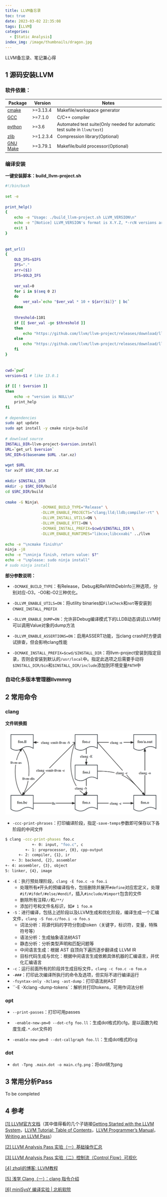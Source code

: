 ```yaml
---
title: LLVM备忘录
toc: true
date: 2023-03-02 22:35:08
tags: [LLVM]
categories:
  - [Static Analysis]
index_img: /image/thumbnails/dragon.jpg
---
```


LLVM备忘录、笔记兼心得

<!--more-->

## 1 源码安装LLVM

### 软件依赖：

| Package                                           | Version   | Notes                                                        |
| ------------------------------------------------- | --------- | ------------------------------------------------------------ |
| [cmake](http://cmake.org/)                        | >=3.13.4  | Makefile/workspace generator                                 |
| [GCC](http://gcc.gnu.org/)                        | >=7.1.0   | C/C++ compiler                                               |
| [python](http://www.python.org/)                  | >=3.6     | Automated test suite(Only needed for automatic test suite in `llvm/test`) |
| [zlib](http://zlib.net/)                          | >=1.2.3.4 | Compression library(Optional)                                |
| [GNU Make](http://savannah.gnu.org/projects/make) | >=3.79.1  | Makefile/build processor(Optional)                           |

### 编译安装

**一键安装脚本：build_llvm-project.sh**

```bash
#!/bin/bash

set -e

print_help()
{
    echo -e "Usage: ./build_llvm-project.sh LLVM_VERSION\n"
    echo -e "[Notice] LLVM_VERSION's format is X.Y.Z, *-rcN versions are not supported\n"
    exit 1
}


get_url()
{
    OLD_IFS=$IFS
    IFS="."
    arr=($1)
    IFS=$OLD_IFS

    ver_val=0
    for i in $(seq 0 2)
    do
        ver_val=`echo "$ver_val * 10 + ${arr[$i]}" | bc`
    done

    threshold=1101
    if [[ $ver_val -ge $threshold ]]
    then
        echo "https://github.com/llvm/llvm-project/releases/download/llvmorg-$1/llvm-project-$1.src.tar.xz"
    else
        echo "https://github.com/llvm/llvm-project/releases/download/llvmorg-$1/llvm-project-$1.tar.xz"
    fi
}


cwd=`pwd`
version=$1 # like 13.0.1

if [[ ! $version ]]
then
    echo -e "version is NULL\n"
    print_help
fi

# dependencies
sudo apt update
sudo apt install -y cmake ninja-build

# download source
INSTALL_DIR=llvm-project-$version.install
URL=`get_url $version`
SRC_DIR=$(basename $URL .tar.xz)

wget $URL
tar xvJf $SRC_DIR.tar.xz

mkdir $INSTALL_DIR
mkdir -p $SRC_DIR/build
cd $SRC_DIR/build

cmake -G Ninja\
                -DCMAKE_BUILD_TYPE="Release" \
                -DLLVM_ENABLE_PROJECTS="clang;lld;lldb;compiler-rt" \
                -DLLVM_INSTALL_UTILS=ON \
                -DLLVM_ENABLE_RTTI=ON \
                -DCMAKE_INSTALL_PREFIX=$cwd/$INSTALL_DIR \
                -DLLVM_ENABLE_RUNTIMES="libcxx;libcxxabi" ../llvm

echo -e "\ncmake finish\n"
ninja -j8
echo -e "\nninja finish, return value: $?"
echo -e "\nplease: sudo ninja install"
# sudo ninja install
```

**部分参数说明：**

- `-DCMAKE_BUILD_TYPE`：有Release，Debug和RelWithDebInfo三种选项，分别对应-O3，-O0和-O2三种优化。

- `-DLLVM_ENABLE_UTILS=ON`：将utility binaries如`FileCheck`和`not`等安装到`CMAKE_INSTALL_PREFIX`

- `-DLLVM_ENABLE_DUMP=ON`：允许非Debug编译模式下的LLDB动态调试LLVM时可以调用Value对象的dump方法
- `-DLLVM_ENABLE_ASSERTIONS=ON`：启用ASSERT功能，当clang crash时方便调试排查，但会影响clang性能
- `-DCMAKE_INSTALL_PREFIX=$cwd/$INSTALL_DIR`：将llvm-project安装到指定目录，否则会安装到默认的`/usr/local`中。指定此选项之后需要手动将`$INSTALL_DIR/bin`和`$INSTALL_DIR/include`添加到环境变量`PATH`中

### 自动化多版本管理器llvmmrg

## 2 常用命令

### clang

**文件转换图**

<div align=center><img src="https://raw.githubusercontent.com/QGrain/picgo-bed/main/figure-2023/202304042211483.png" style="zoom: 60%;" /></div>

- `-ccc-print-phrases`：打印编译阶段，指定`-save-temps`参数即可保存以下各阶段的中间文件

```bash
$ clang -ccc-print-phases foo.c
            +- 0: input, "foo.c", c
         +- 1: preprocessor, {0}, cpp-output
      +- 2: compiler, {1}, ir
   +- 3: backend, {2}, assembler
+- 4: assembler, {3}, object
5: linker, {4}, image
```

- `-E`：执行预处理阶段，`clang -E foo.c -o foo.i`
  - 处理所有`#`开头的预编译指令，包括删除并展开`#define`对应宏定义，处理`#if/#ifdef/#else/#endif`，插入`#include/#import`包含的文件
  - 删除所有注释`//`和`/**/`
  - 添加行号和文件名标识，如`# 1 foo.m `
- `-S`：进行编译，包括上述阶段以及LLVM生成和优化阶段，编译生成一个汇编文件，`clang -S foo.c/foo.i -o foo.s`
  - 词法分析：将源代码的字符分割成token（关键字，标识符，变量，特殊符号等）
  - 语法分析：生成抽象语法树AST
  - 静态分析：分析类型声明和匹配问题等
  - 中间语言生成：根据 AST 自顶向下遍历逐步翻译成 LLVM IR
  - 目标代码生成与优化：根据中间语言生成依赖具体机器的汇编语言，并优化汇编语言
- `-c`：运行前面所有的阶段并生成目标文件，`clang -c foo.c -o foo.o`
- `-###`：打印此次编译所执行的命令及选项，但实际不进行编译运行
- `-fsyntax-only -Xclang -ast-dump`：打印语法树AST
- ``-E -Xclang -dump-tokens`：解析并打印tokens，可用作词法分析

### opt

- `--print-passes`：打印可用passes

- ` -enable-new-pm=0 --dot-cfg foo.ll`：生成dot格式的cfg，是以函数为粒度生成`.*.dot`文件的
- `-enable-new-pm=0 --dot-callgraph foo.ll`：生成dot格式的cg

### dot

- `dot -Tpng .main.dot -o main.cfg.png`：将dot转为png

## 3 常用分析Pass

To be completed

## 4 参考

[[1] LLVM官方文档](https://llvm.org/docs/index.html)（其中值得看的几个子链接[Getting Started with the LLVM System](https://llvm.org/docs/GettingStarted.html)，[LLVM Tutorial: Table of Contents](https://llvm.org/docs/tutorial/index.html)，[LLVM Programmer’s Manual](https://llvm.org/docs/ProgrammersManual.html)，[Writing an LLVM Pass](https://llvm.org/docs/WritingAnLLVMPass.html)）

[[2] LLVM Analysis Pass 实验（一）基础操作汇总](https://zhuanlan.zhihu.com/p/594998469)

[[3] LLVM Analysis Pass 实验（二）控制流（Control Flow）可视化](https://zhuanlan.zhihu.com/p/596465125)

[[4] zhqli的博客: LLVM教程](https://zhqli.com/category/7c7d2b9e8389cc541dc5a615e05bcf1e)

[[5] 浅学 Clang（一）：clang 指令介绍](https://juejin.cn/post/7102477449421652005)

[[6] miniSysY 编译实验 | 北航软院](https://buaa-se-compiling.github.io/miniSysY-tutorial/)
